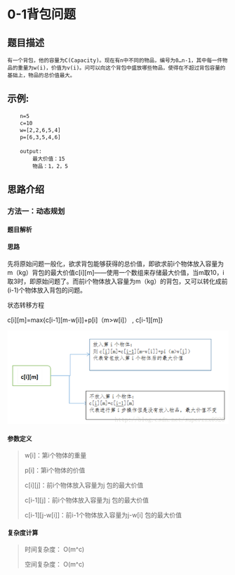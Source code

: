 # 0-1背包问题

## 题目描述
    
    有一个背包，他的容量为C(Capacity)。现在有n中不同的物品，编号为0…n-1，其中每一件物品的重量为w(i)，价值为v(i)。问可以向这个背包中盛放哪些物品，使得在不超过背包容量的基础上，物品的总价值最大。

## 示例:
```
    n=5  
    c=10  
    w=[2,2,6,5,4]  
    p=[6,3,5,4,6] 

	output:
		最大价值：15 
		物品：1，2，5
```

## 思路介绍

### 方法一：动态规划

#### 题目解析



#### 思路

先将原始问题一般化，欲求背包能够获得的总价值，即欲求前i个物体放入容量为m（kg）背包的最大价值c[i][m]——使用一个数组来存储最大价值，当m取10，i取3时，即原始问题了。而前i个物体放入容量为m（kg）的背包，又可以转化成前(i-1)个物体放入背包的问题。

状态转移方程

c[i][m]=max{c[i-1][m-w[i]]+p[i]（m>w[i]） , c[i-1][m]}

![](img/1.png)

#### 参数定义

> w[i]：第i个物体的重量
> 
> p[i]：第i个物体的价值
> 
> c[i][j]：前i个物体放入容量为j 包的最大价值
> 
> c[i-1][j]：前i个物体放入容量为j 包的最大价值
> 
> c[i-1][j-w[i]]：前i-1个物体放入容量为j-w[i] 包的最大价值

#### 复杂度计算

> 时间复杂度： O(m^c)
> 
> 空间复杂度： O(m^c)

